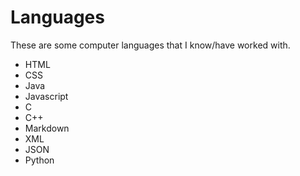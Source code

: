 # Languages

These are some computer languages that I know/have worked with.

* HTML
* CSS
* Java
* Javascript
* C
* C++
* Markdown
* XML
* JSON
* Python
